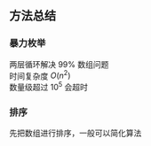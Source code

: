 ## 方法总结

### 暴力枚举

两层循环解决 99% 数组问题  
时间复杂度 $O(n^2)$  
数量级超过 ${10}^5$ 会超时

### 排序

先把数组进行排序，一般可以简化算法

